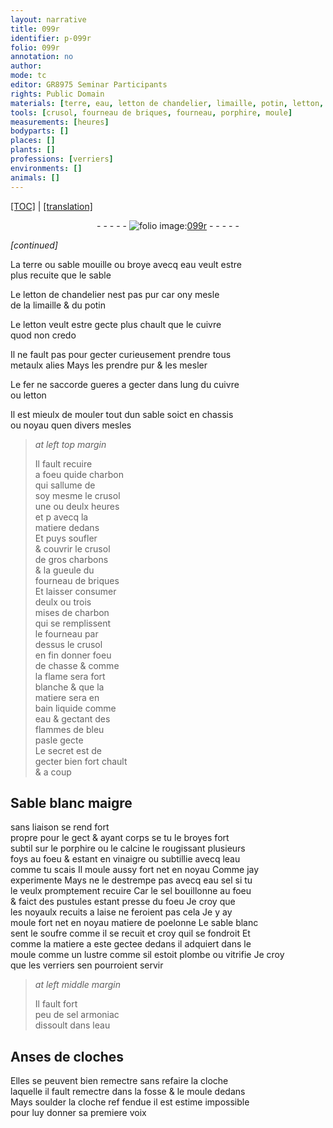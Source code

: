 ```yaml
---
layout: narrative
title: 099r
identifier: p-099r
folio: 099r
annotation: no
author:
mode: tc
editor: GR8975 Seminar Participants
rights: Public Domain
materials: [terre, eau, letton de chandelier, limaille, potin, letton, cuivre, metaulx alies, fer, charbon, charbons, Sable blanc maigre, porphire, vinaigre, eau sel, sel, matiere de poelonne, sable blanc, soufre, plombe, sel armoniac, soulder]
tools: [crusol, fourneau de briques, fourneau, porphire, moule]
measurements: [heures]
bodyparts: []
places: []
plants: []
professions: [verriers]
environments: []
animals: []
---
```


<p><a href="{{ site.baseurl }}/diplomatic/">[TOC]</a> | <a href="{{ site.baseurl }}/texts/p-099r_tl/" target="_blank">[translation]</a></p><div class="folio" align="center">- - - - - <a href="http://gallica.bnf.fr/ark:/12148/btv1b10500001g/f203.image" target="_blank"><img src="https://cu-mkp.github.io/2017-workshop-edition/assets/photo-icon.png" alt="folio image: " style="display:inline-block; margin-bottom:-3px;"/>099r</a> - - - - - </div>  
 
*[continued]*
  
La <span class="m">terre</span> ou sable mouille ou broye avecq <span class="m">eau</span> veult estre<br/> plus recuite que le sable
 
Le <span class="m">letton de chandelier</span> nest pas pur car ony mesle<br/> de la <span class="m">limaille</span> & du <span class="m">potin</span>
 
Le <span class="m">letton</span> veult estre gecte plus chault que le <span class="m">cuivre</span><br/> quod non credo
 
Il ne fault pas pour gecter curieusem<span class="exp">ent</span> prendre tous<br/> <span class="m">metaulx alies</span> Mays les prendre pur & les mesler
 
Le <span class="m">fer</span> ne saccorde gueres a gecter dans lung du <span class="m">cuivre</span><br/> ou <span class="m">letton</span>
 
 Il est mieulx de mouler tout dun sable soict en chassis<br/> ou noyau quen divers mesles
 
> *at left top margin*
> 
> 
>   Il fault recuire<br/> a foeu <span class="add"><span class="del">qui</span>de</span> <span class="m">charbon</span><br/> qui sallume de<br/> soy mesme le <span class="tl">crusol</span><br/> une ou deulx <span class="ms"><span class="tmp">heures</span></span><br/> <span class="del">et p</span> avecq la<br/> matiere dedans<br/> Et puys soufler<br/> & couvrir le <span class="tl">crusol</span><br/> de gros <span class="m">charbons</span><br/> & la gueule du<br/> <span class="tl">fourneau de briques</span><br/> Et laisser consumer<br/> deulx ou trois<br/> mises de <span class="m">charbon</span><br/> qui <span class="del">se</span> remplissent<br/> le <span class="tl">fourneau</span> par<br/> dessus le <span class="tl">crusol</span><br/> en fin donner foeu<br/> de chasse & co<span class="exp">mm</span>e<br/> la flame sera fort<br/> blanche & que la<br/> matiere sera en<br/> bain liquide co<span class="exp">mm</span>e<br/> <span class="m">eau</span> & gectant des<br/> flammes de bleu<br/> pasle gecte<br/> Le secret est de<br/> gecter bien <span class="add">fort</span> chault<br/> & a coup
 
 
  

## <span class="m">Sable blanc maigre</span>

 
sans liaison se rend fort<br/> propre pour le gect & ayant corps se tu le broyes fort<br/> subtil sur le <span class="tl"><span class="m">porphire</span></span> ou le calcine le rougissant plusieurs<br/> foys au foeu & estant en <span class="m">vinaigre</span> ou subtillie avecq l<span class="m">eau</span><br/> co<span class="exp">mm</span>e tu scais Il moule aussy fort net en noyau Co<span class="exp">mm</span>e jay<br/> experimente Mays ne le destrempe pas avecq <span class="m">eau sel</span> si tu<br/> le veulx promptem<span class="exp">ent</span> recuire Car le <span class="m">sel</span> bouillonne au foeu<br/> & faict des pustules esta<span class="exp">n</span>t presse du foeu Je croy que<br/> les noyaulx recuits a laise ne feroient pas cela Je y ay<br/> moule fort net en noyau <span class="m">matiere de poelonne</span> Le <span class="m">sable blanc</span><br/> <span class="sn">sent le <span class="m">soufre</span></span> co<span class="exp">mm</span>e il se recuit et croy quil se fondroit Et<br/> co<span class="exp">mm</span>e la matiere a este gectee dedans il adquiert dans le<br/> <span class="tl">moule</span> <span class="del">co<span class="exp">mm</span>e</span> un lustre co<span class="exp">mm</span>e sil estoit <span class="m">plombe</span> ou vitrifie Je croy<br/> que les <span class="pro">verriers</span> sen pourroient servir
 
> *at left middle margin*
> 
> 
>   Il fault fort<br/> peu de <span class="m">sel armoniac</span><br/> dissoult dans l<span class="m">eau</span>
 
 
  

## Anses de cloches

 
Elles se peuvent bien remectre sans refaire la cloche<br/> laquelle il fault remectre dans la fosse & le <span class="tl">moule</span> dedans<br/> Mays <span class="m">soulder</span> la cloche <span class="del">ref</span> fendue il est estime impossible<br/> pour luy donner sa premiere voix
 
